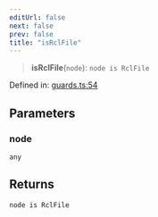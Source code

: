 ```yaml
---
editUrl: false
next: false
prev: false
title: "isRclFile"
---
```


> **isRclFile**(`node`): `node is RclFile`

Defined in: [guards.ts:54](https://github.com/rcs-agents/rcs-lang/blob/2c0291a4209143052b64b2c6ec7573ef29bacea2/packages/ast/src/guards.ts#L54)

## Parameters

### node

`any`

## Returns

`node is RclFile`
